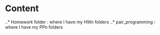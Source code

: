 # Content


..* Homework folder : where I have my HWn folders
..* pair_programming : where I have my PPn folders

